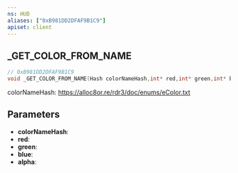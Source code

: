 ```yaml
---
ns: HUD
aliases: ["0xB981DD2DFAF9B1C9"]
apiset: client
---
```

## _GET_COLOR_FROM_NAME

```c
// 0xB981DD2DFAF9B1C9
void _GET_COLOR_FROM_NAME(Hash colorNameHash,int* red,int* green,int* blue,int* alpha);
```

colorNameHash: https://alloc8or.re/rdr3/doc/enums/eColor.txt

## Parameters
* **colorNameHash**:
* **red**:
* **green**:
* **blue**:
* **alpha**:



